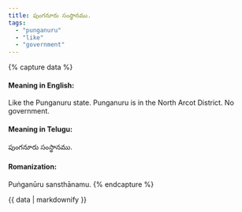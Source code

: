 ```yaml
---
title: పుంగనూరు సంస్థానము.
tags:
  - "punganuru"
  - "like"
  - "government"
---
```


{% capture data %}
#### Meaning in English:
Like the Punganuru state.
Punganuru is in the North Arcot District.
No government.

#### Meaning in Telugu:
పుంగనూరు సంస్థానము.

#### Romanization:
Puṅganūru sansthānamu.
{% endcapture %}

{{ data | markdownify }}

